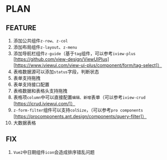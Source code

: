 # PLAN

## FEATURE

1. 添加公共组件`z-row`、`z-col`
2. 添加布局组件`z-layout`、`z-menu`
3. 添加导航栏组件`z-guide`（基于`tag`组件，可以参考`iview-plus` [https://github.com/view-design/ViewUIPlus] [https://www.iviewui.com/view-ui-plus/component/form/tag-select]）
4. 表格数据源可以添加`status`字段，判断状态
5. 表单支持拖拽
6. 表单支持接口配置
7. 表格数据和表格头支持拖拽
8. 表格项`column`中可以直接配置`编辑、新增`表单（可以参考`iview-crud` [https://icrud.iviewui.com/]）
9. `z-form-filter`组件可以支持`colSize`，（可以参考`pro components` [https://procomponents.ant.design/components/query-filter]）
10. 大数据表格

## FIX

1. `Vue2`中日期组件`icon`会造成排序错乱问题
